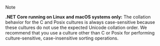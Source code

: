 > [!NOTE]
> **.NET Core running on Linux and macOS systems only:** The collation behavior for the C and Posix cultures is always case-sensitive because these cultures do not use the expected Unicode collation order. We recommend that you use a culture other than C or Posix for performing culture-sensitive, case-insensitive sorting operations.  
